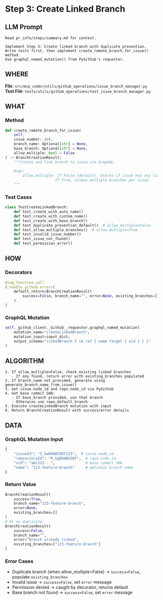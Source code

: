 # Step 3: Create Linked Branch

## LLM Prompt
```
Read pr_info/steps/summary.md for context.

Implement Step 3: Create linked branch with duplicate prevention.
Write tests first, then implement create_remote_branch_for_issue() method.
Use graphql_named_mutation() from PyGithub's requester.
```

## WHERE
**File**: `src/mcp_coder/utils/github_operations/issue_branch_manager.py`  
**Test File**: `tests/utils/github_operations/test_issue_branch_manager.py`

## WHAT

### Method
```python
def create_remote_branch_for_issue(
    self,
    issue_number: int,
    branch_name: Optional[str] = None,
    base_branch: Optional[str] = None,
    allow_multiple: bool = False
) -> BranchCreationResult:
    """Create and link branch to issue via GraphQL.
    
    Args:
        allow_multiple: If False (default), blocks if issue has any linked branches.
                       If True, allows multiple branches per issue.
    """
```

### Test Cases
```python
class TestCreateLinkedBranch:
    def test_create_with_auto_name()
    def test_create_with_custom_name()
    def test_create_with_base_branch()
    def test_duplicate_prevention_default()  # allow_multiple=False
    def test_allow_multiple_branches()  # allow_multiple=True
    def test_invalid_issue_number()
    def test_issue_not_found()
    def test_permission_error()
```

## HOW

### Decorators
```python
@log_function_call
@_handle_github_errors(
    default_return=BranchCreationResult(
        success=False, branch_name="", error=None, existing_branches=[]
    )
)
```

### GraphQL Mutation
```python
self._github_client._Github__requester.graphql_named_mutation(
    mutation_name="createLinkedBranch",
    mutation_input=input_dict,
    output_schema="linkedBranch { id ref { name target { oid } } }"
)
```

## ALGORITHM

```
1. If allow_multiple=False, check existing linked branches
   - If any found, return error with existing_branches populated
2. If branch_name not provided, generate using generate_branch_name_from_issue()
3. Get issue.node_id and repo.node_id via PyGithub
4. Get base commit SHA:
   - If base_branch provided, use that branch
   - Otherwise use repo.default_branch
5. Execute createLinkedBranch mutation with input
6. Return BranchCreationResult with success/error details
```

## DATA

### GraphQL Mutation Input
```python
{
    "issueId": "I_kwDOABCDEF123",  # issue.node_id
    "repositoryId": "R_kgDOABCDEF",  # repo.node_id
    "oid": "abc123...",              # base commit SHA
    "name": "123-feature-branch"     # optional branch name
}
```

### Return Value
```python
BranchCreationResult(
    success=True,
    branch_name="123-feature-branch",
    error=None,
    existing_branches=[]
)
# Or on duplicate:
BranchCreationResult(
    success=False,
    branch_name="",
    error="Branch already linked",
    existing_branches=["123-feature-branch"]
)
```

### Error Cases
- Duplicate branch (when allow_multiple=False) → `success=False`, populate `existing_branches`
- Invalid issue → `success=False`, set `error` message
- Permission denied → caught by decorator, returns default
- Base branch not found → `success=False`, set `error` message
